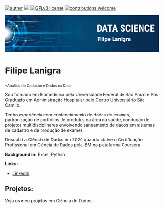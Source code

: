 [![author](https://img.shields.io/badge/author-carlosfab-red.svg)](https://www.linkedin.com/in/carlosfab) [![](https://img.shields.io/badge/python-3.7+-blue.svg)](https://www.python.org/downloads/release/python-365/) [![GPLv3 license](https://img.shields.io/badge/License-GPLv3-blue.svg)](http://perso.crans.org/besson/LICENSE.html) [![contributions welcome](https://img.shields.io/badge/contributions-welcome-brightgreen.svg?style=flat)](https://github.com/carlosfab/data_science/issues)

<p align="center">
  <img src="banner.png" >
</p>

# Filipe Lanigra
<sub>*Analista de Cadastro e Dados na Dasa</sub>

Sou formado em Biomedicina pela Universidade Federal de São Paulo e Pós Graduado em Administração Hospitalar pelo Centro Universitário São Camilo.

Tenho experiência com credenciamento de dados de exames, padronização de portfólios de produtos na área da saúde, condução de projetos multidisciplinares envolvendo saneamento de dados em sistemas de cadastro e de produção de exames.

Descobri a Ciência de Dados em 2020 quando obtive o Certificação Profissional em Ciência de Dados pela IBM na platafarma Coursera.


**Background in:** Excel, Python

**Links:**

* [LinkedIn](https://www.linkedin.com/in/filipe-lanigra-a363a3115/)


## Projetos:
Veja os meu projetos em Ciência de Dados:
